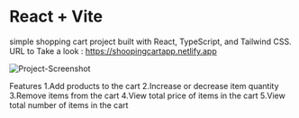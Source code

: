 # React + Vite
simple shopping cart project built with React, TypeScript, and Tailwind CSS. 
URL to Take a look : https://shoopingcartapp.netlify.app

![Project-Screenshot](https://github.com/user-attachments/assets/adf59ea8-d352-4429-bf5b-a1572979f593)


Features
1.Add products to the cart
2.Increase or decrease item quantity
3.Remove items from the cart
4.View total price of items in the cart
5.View total number of items in the cart


